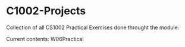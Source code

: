 # C1002-Projects
Collection of all CS1002 Practical Exercises done throught the module:

Current contents: W06Practical
